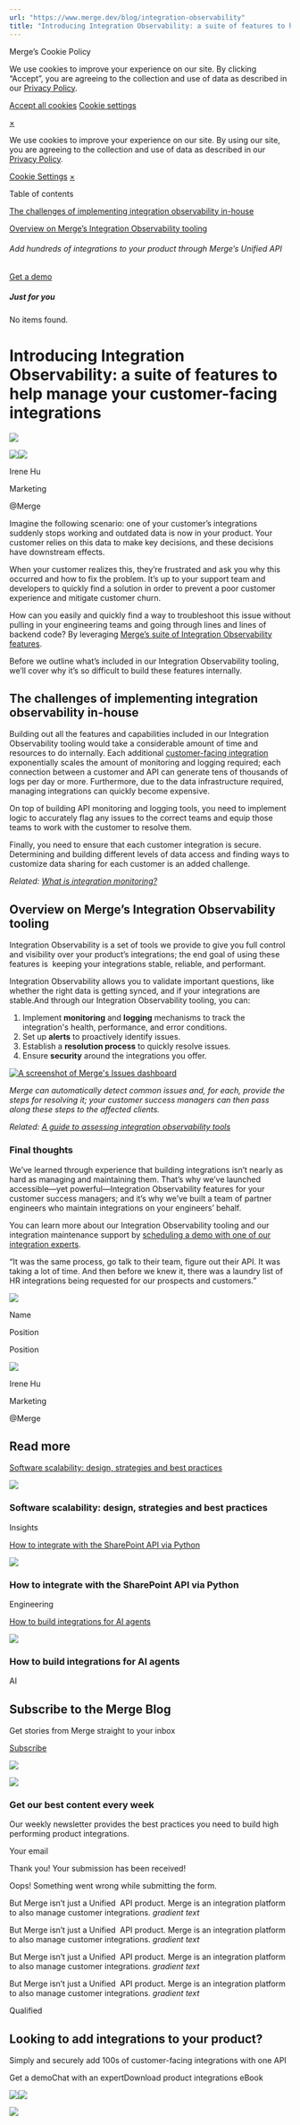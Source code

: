 ```yaml
---
url: "https://www.merge.dev/blog/integration-observability"
title: "Introducing Integration Observability: a suite of features to help manage your customer-facing integrations"
---
```


Merge’s Cookie Policy

We use cookies to improve your experience on our site. By clicking “Accept”, you are agreeing to the collection and use of data as described in our [Privacy Policy](https://www.merge.dev/legal/privacy-policy).

[Accept all cookies](https://www.merge.dev/blog/integration-observability#) [Cookie settings](https://www.merge.dev/cookie-settings)

[×](https://www.merge.dev/blog/integration-observability#)

We use cookies to improve your experience on our site. By using our site, you are agreeing to the collection and use of data as described in our [Privacy Policy](https://www.merge.dev/legal/privacy-policy).

[Cookie Settings](https://www.merge.dev/archive/cookie-settings) [×](https://www.merge.dev/blog/integration-observability#)

Table of contents

[The challenges of implementing integration observability in-house](https://www.merge.dev/blog/integration-observability#the-challenges-of-implementing-integration-observability-in-house)

[Overview on Merge’s Integration Observability tooling](https://www.merge.dev/blog/integration-observability#overview-on-merges-integration-observability-tooling)

###### Add hundreds of integrations to your product through Merge’s Unified API

[Get a demo](https://www.merge.dev/get-in-touch?utm_btn=dr-page-blog%2Fintegration-observability)

##### Just for you

No items found.

# Introducing Integration Observability: a suite of features to help manage your customer-facing integrations

![](https://cdn.prod.website-files.com/62796ab9647626cbab663f42/67856caf0ee25c62b0a44b7a_Integrations_Observability_%2525252528Blog%2525252529.webp)

![](https://cdn.prod.website-files.com/62796ab9647626cbab663f42/67cb26ba0966dc16ec12d14a_Irene%20Hu%20-%20Merge.png)![](https://cdn.prod.website-files.com/62796ab9647626cbab663f42/652f082f3162f9f1c94ba54a_irene-hu_min.webp)

Irene Hu

Marketing

@Merge

Imagine the following scenario: one of your customer’s integrations suddenly stops working and outdated data is now in your product. Your customer relies on this data to make key decisions, and these decisions have downstream effects.

When your customer realizes this, they’re frustrated and ask you why this occurred and how to fix the problem. It’s up to your support team and developers to quickly find a solution in order to prevent a poor customer experience and mitigate customer churn.

How can you easily and quickly find a way to troubleshoot this issue without pulling in your engineering teams and going through lines and lines of backend code? By leveraging [Merge’s suite of Integration Observability features](https://www.merge.dev/features/integration-observability).

Before we outline what’s included in our Integration Observability tooling, we’ll cover why it’s so difficult to build these features internally.

## The challenges of implementing integration observability in-house

Building out all the features and capabilities included in our Integration Observability tooling would take a considerable amount of time and resources to do internally. Each additional [customer-facing integration](https://www.merge.dev/blog/customer-facing-integration) exponentially scales the amount of monitoring and logging required; each connection between a customer and API can generate tens of thousands of logs per day or more. Furthermore, due to the data infrastructure required, managing integrations can quickly become expensive.

On top of building API monitoring and logging tools, you need to implement logic to accurately flag any issues to the correct teams and equip those teams to work with the customer to resolve them.

Finally, you need to ensure that each customer integration is secure. Determining and building different levels of data access and finding ways to customize data sharing for each customer is an added challenge.

_Related:_ [_What is integration monitoring?_](https://www.merge.dev/blog/integration-monitoring)

## Overview on Merge’s Integration Observability tooling

Integration Observability is a set of tools we provide to give you full control and visibility over your product’s integrations; the end goal of using these features is  keeping your integrations stable, reliable, and performant.

Integration Observability allows you to validate important questions, like whether the right data is getting synced, and if your integrations are stable.And through our Integration Observability tooling, you can:

1. Implement **monitoring** and **logging** mechanisms to track the integration's health, performance, and error conditions.
2. Set up **alerts** to proactively identify issues.
3. Establish a **resolution process** to quickly resolve issues.
4. Ensure **security** around the integrations you offer.

[![A screenshot of Merge's Issues dashboard](https://cdn.prod.website-files.com/62796ab9647626cbab663f42/65c4166338b1172cab3494ed_WAFjdEgnahe4CtRasEVyENDpquPDlpx_dHP9nKZ9NoFo2vgV1j6wLNv0sf2NBiqSoVEXCbN8N2IR6uqB6uPb9Zam_xbFHfhHslrQ55F2Yly7zmij5CjZ9u8dZAgfgy6jstnmHdD3VUcqOWBMyMyl0CVWmcCrcEXGXiQkjtlarLFaG5xgmbMHUHGJMpxj8A.webp)](https://cdn.prod.website-files.com/62796ab9647626cbab663f42/65c4166338b1172cab3494ed_WAFjdEgnahe4CtRasEVyENDpquPDlpx_dHP9nKZ9NoFo2vgV1j6wLNv0sf2NBiqSoVEXCbN8N2IR6uqB6uPb9Zam_xbFHfhHslrQ55F2Yly7zmij5CjZ9u8dZAgfgy6jstnmHdD3VUcqOWBMyMyl0CVWmcCrcEXGXiQkjtlarLFaG5xgmbMHUHGJMpxj8A.webp)

_Merge can automatically detect common issues and, for each, provide the steps for resolving it; your customer success managers can then pass along these steps to the affected clients._

_Related:_ [_A guide to assessing integration observability tools_](https://www.merge.dev/blog/integration-monitoring-tools)

### Final thoughts

We’ve learned through experience that building integrations isn’t nearly as hard as managing and maintaining them. That’s why we’ve launched accessible—yet powerful—Integration Observability features for your customer success managers; and it’s why we’ve built a team of partner engineers who maintain integrations on your engineers’ behalf.

You can learn more about our Integration Observability tooling and our integration maintenance support by [scheduling a demo with one of our integration experts](https://www.merge.dev/get-in-touch?utm_btn=dr-page-blog%2Fintegration-observability).

“It was the same process, go talk to their team, figure out their API. It was taking a lot of time. And then before we knew it, there was a laundry list of HR integrations being requested for our prospects and customers.”

![](https://cdn.prod.website-files.com/plugins/Basic/assets/placeholder.60f9b1840c.svg)

Name

Position

Position

![](https://cdn.prod.website-files.com/62796ab9647626cbab663f42/67cb26ba0966dc16ec12d14a_Irene%20Hu%20-%20Merge.png)

Irene Hu

Marketing

@Merge

## Read more

[Software scalability: design, strategies and best practices](https://www.merge.dev/blog/software-scalability)

![](https://cdn.prod.website-files.com/62796ab9647626cbab663f42/67d8578f0b3a81cb7b7c635a_Blog%20Header%20Brand%20Refresh%20(2).png)

### Software scalability: design, strategies and best practices

Insights

[How to integrate with the SharePoint API via Python](https://www.merge.dev/blog/sharepoint-api-python)

![](https://cdn.prod.website-files.com/62796ab9647626cbab663f42/67f5b2d1e5322f98bcf08952_Blog%20Header%20Brand%20Refresh%20(1).jpg)

### How to integrate with the SharePoint API via Python

Engineering

[How to build integrations for AI agents](https://www.merge.dev/blog/ai-agent-integrations)

![](https://cdn.prod.website-files.com/62796ab9647626cbab663f42/67d9ca5e423a87d4859f5726_AI%20product%20strategy.png)

### How to build integrations for AI agents

AI

## Subscribe to the Merge Blog

Get stories from Merge straight to your inbox

[Subscribe](https://www.merge.dev/get-in-touch?utm_btn=dr-page-root)

![](https://cdn.prod.website-files.com/624b192df0b0151225c10026/67a0696c88fcb6b1a1d8ad6f_CTA%20Background%20Logo.svg)

![](https://cdn.prod.website-files.com/624b192df0b0151225c10026/67b45ba027fc65a2262dc95d_cta-bg.svg)

### Get our best content every week

Our weekly newsletter provides the best practices you need to build high performing product integrations.

Your email

Thank you! Your submission has been received!

Oops! Something went wrong while submitting the form.

But Merge isn’t just a Unified  API product. Merge is an integration platform to also manage customer integrations. _gradient text_

But Merge isn’t just a Unified  API product. Merge is an integration platform to also manage customer integrations. _gradient text_

But Merge isn’t just a Unified  API product. Merge is an integration platform to also manage customer integrations. _gradient text_

But Merge isn’t just a Unified  API product. Merge is an integration platform to also manage customer integrations. _gradient text_

Qualified

## Looking to add integrations to your product?

Simply and securely add 100s of customer-facing integrations with one API

Get a demoChat with an expertDownload product integrations eBook

![](https://t.co/1/i/adsct?bci=4&dv=America%2FAdak%26en-US%2Cen%26Google%20Inc.%26Linux%20x86_64%26255%261280%261024%264%2624%261280%261024%260%26na&eci=3&event=%7B%7D&event_id=29ab1ca2-1bb1-46a1-a761-326659889993&integration=gtm&p_id=Twitter&p_user_id=0&pl_id=41cf1973-7346-404a-8acb-abff118b2dd3&tw_document_href=https%3A%2F%2Fwww.merge.dev%2Fblog%2Fintegration-observability&tw_iframe_status=0&txn_id=o7z1d&type=javascript&version=2.3.33)![](https://analytics.twitter.com/1/i/adsct?bci=4&dv=America%2FAdak%26en-US%2Cen%26Google%20Inc.%26Linux%20x86_64%26255%261280%261024%264%2624%261280%261024%260%26na&eci=3&event=%7B%7D&event_id=29ab1ca2-1bb1-46a1-a761-326659889993&integration=gtm&p_id=Twitter&p_user_id=0&pl_id=41cf1973-7346-404a-8acb-abff118b2dd3&tw_document_href=https%3A%2F%2Fwww.merge.dev%2Fblog%2Fintegration-observability&tw_iframe_status=0&txn_id=o7z1d&type=javascript&version=2.3.33)

![](https://bat.bing.com/action/0?ti=343102454&tm=gtm002&Ver=2&mid=67f75438-519b-4500-a98f-df5203264046&bo=2&sid=bb5867b03e8d11f0bf1319ed562099bd&vid=bb586bd03e8d11f0b7cc7b6746400cbc&vids=1&msclkid=N&pi=918639831&lg=en-US&sw=1280&sh=1024&sc=24&tl=Introducing%20Integration%20Observability%3A%20a%20suite%20of%20features%20to%20help%20manage%20your%20customer-facing%20integrations&p=https%3A%2F%2Fwww.merge.dev%2Fblog%2Fintegration-observability&r=&lt=289&evt=pageLoad&sv=1&asc=G&cdb=AQAQ&rn=556089)